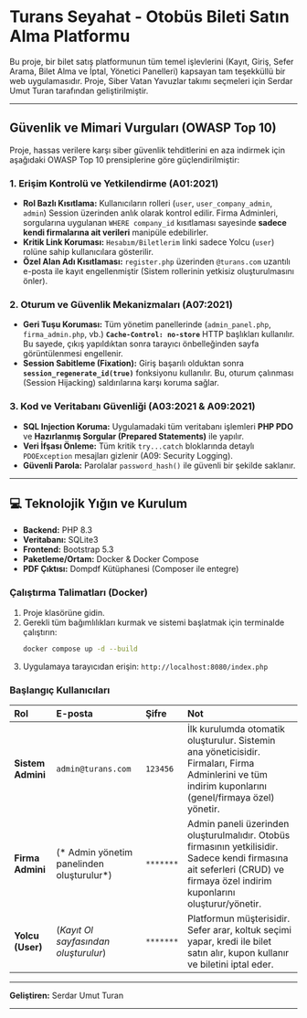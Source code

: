 # Turans Seyahat - Otobüs Bileti Satın Alma Platformu

Bu proje, bir bilet satış platformunun tüm temel işlevlerini (Kayıt, Giriş, Sefer Arama, Bilet Alma ve İptal, Yönetici Panelleri) kapsayan tam teşekküllü bir web uygulamasıdır. Proje, Siber Vatan Yavuzlar takımı seçmeleri için Serdar Umut Turan tarafından geliştirilmiştir.

---

## Güvenlik ve Mimari Vurguları (OWASP Top 10)

Proje, hassas verilere karşı siber güvenlik tehditlerini en aza indirmek için aşağıdaki OWASP Top 10 prensiplerine göre güçlendirilmiştir:

### 1. Erişim Kontrolü ve Yetkilendirme (A01:2021)
* **Rol Bazlı Kısıtlama:** Kullanıcıların rolleri (`user`, `user_company_admin`, `admin`) Session üzerinden anlık olarak kontrol edilir. Firma Adminleri, sorgularına uygulanan `WHERE company_id` kısıtlaması sayesinde **sadece kendi firmalarına ait verileri** manipüle edebilirler.
* **Kritik Link Koruması:** `Hesabım/Biletlerim` linki sadece Yolcu (`user`) rolüne sahip kullanıcılara gösterilir.
* **Özel Alan Adı Kısıtlaması:** `register.php` üzerinden `@turans.com` uzantılı e-posta ile kayıt engellenmiştir (Sistem rollerinin yetkisiz oluşturulmasını önler).

### 2. Oturum ve Güvenlik Mekanizmaları (A07:2021)
* **Geri Tuşu Koruması:** Tüm yönetim panellerinde (`admin_panel.php`, `firma_admin.php`, vb.) **`Cache-Control: no-store`** HTTP başlıkları kullanılır. Bu sayede, çıkış yapıldıktan sonra tarayıcı önbelleğinden sayfa görüntülenmesi engellenir.
* **Session Sabitleme (Fixation):** Giriş başarılı olduktan sonra **`session_regenerate_id(true)`** fonksiyonu kullanılır. Bu, oturum çalınması (Session Hijacking) saldırılarına karşı koruma sağlar.

### 3. Kod ve Veritabanı Güvenliği (A03:2021 & A09:2021)
* **SQL Injection Koruma:** Uygulamadaki tüm veritabanı işlemleri **PHP PDO** ve **Hazırlanmış Sorgular (Prepared Statements)** ile yapılır.
* **Veri İfşası Önleme:** Tüm kritik `try...catch` bloklarında detaylı `PDOException` mesajları gizlenir (A09: Security Logging).
* **Güvenli Parola:** Parolalar `password_hash()` ile güvenli bir şekilde saklanır.

---

## 💻 Teknolojik Yığın ve Kurulum

* **Backend:** PHP 8.3
* **Veritabanı:** SQLite3
* **Frontend:** Bootstrap 5.3
* **Paketleme/Ortam:** Docker & Docker Compose
* **PDF Çıktısı:** Dompdf Kütüphanesi (Composer ile entegre)

### Çalıştırma Talimatları (Docker)

1.  Proje klasörüne gidin.
2.  Gerekli tüm bağımlılıkları kurmak ve sistemi başlatmak için terminalde çalıştırın:
    ```bash
    docker compose up -d --build
    ```
3.  Uygulamaya tarayıcıdan erişin: `http://localhost:8080/index.php`

### Başlangıç Kullanıcıları

| Rol | E-posta | Şifre | Not |
| :--- | :--- | :--- | :--- |
| **Sistem Admini** | `admin@turans.com` | `123456` | İlk kurulumda otomatik oluşturulur. Sistemin ana yöneticisidir. Firmaları, Firma Adminlerini ve tüm indirim kuponlarını (genel/firmaya özel) yönetir.|
| **Firma Admini** | (* Admin yönetim panelinden oluşturulur*) | `*******` | Admin paneli üzerinden oluşturulmalıdır. Otobüs firmasının yetkilisidir. Sadece kendi firmasına ait seferleri (CRUD) ve firmaya özel indirim kuponlarını oluşturur/yönetir. |
| **Yolcu (User)** | (*Kayıt Ol sayfasından oluşturulur*) | `*******` |  Platformun müşterisidir. Sefer arar, koltuk seçimi yapar, kredi ile bilet satın alır, kupon kullanır ve biletini iptal eder. |

***
**Geliştiren:** Serdar Umut Turan
***
